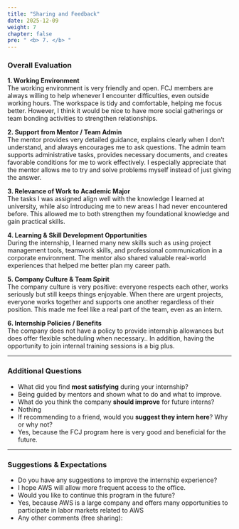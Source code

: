 ```yaml
---
title: "Sharing and Feedback"
date: 2025-12-09
weight: 7
chapter: false
pre: " <b> 7. </b> "
---
```





### Overall Evaluation

**1. Working Environment**  
The working environment is very friendly and open. FCJ members are always willing to help whenever I encounter difficulties, even outside working hours. The workspace is tidy and comfortable, helping me focus better. However, I think it would be nice to have more social gatherings or team bonding activities to strengthen relationships.

**2. Support from Mentor / Team Admin**  
The mentor provides very detailed guidance, explains clearly when I don’t understand, and always encourages me to ask questions. The admin team supports administrative tasks, provides necessary documents, and creates favorable conditions for me to work effectively. I especially appreciate that the mentor allows me to try and solve problems myself instead of just giving the answer.

**3. Relevance of Work to Academic Major**  
The tasks I was assigned align well with the knowledge I learned at university, while also introducing me to new areas I had never encountered before. This allowed me to both strengthen my foundational knowledge and gain practical skills.

**4. Learning & Skill Development Opportunities**  
During the internship, I learned many new skills such as using project management tools, teamwork skills, and professional communication in a corporate environment. The mentor also shared valuable real-world experiences that helped me better plan my career path.

**5. Company Culture & Team Spirit**  
The company culture is very positive: everyone respects each other, works seriously but still keeps things enjoyable. When there are urgent projects, everyone works together and supports one another regardless of their position. This made me feel like a real part of the team, even as an intern.

**6. Internship Policies / Benefits**  
The company does not have a policy to provide internship allowances but does offer flexible scheduling when necessary.. In addition, having the opportunity to join internal training sessions is a big plus.

---

### Additional Questions
- What did you find **most satisfying** during your internship? 
- Being guided by mentors and shown what to do and what to improve. 
- What do you think the company **should improve** for future interns?  
- Nothing
- If recommending to a friend, would you **suggest they intern here**? Why or why not?  
- Yes, because the FCJ program here is very good and beneficial for the future.

---

### Suggestions & Expectations
- Do you have any suggestions to improve the internship experience?  
- I hope AWS will allow more frequent access to the office.
- Would you like to continue this program in the future?  
- Yes, because AWS is a large company and offers many opportunities to participate in labor markets related to AWS
- Any other comments (free sharing):

